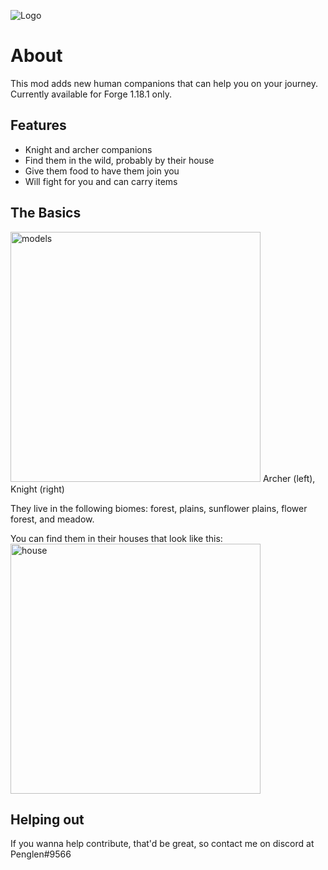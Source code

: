 ![Logo](https://github.com/justinwon777/Companions/blob/main/companions.png)
# About

This mod adds new human companions that can help you on your journey. Currently available for Forge 1.18.1 only.

## Features

- Knight and archer companions
- Find them in the wild, probably by their house
- Give them food to have them join you
- Will fight for you and can carry items

## The Basics

<img src="https://github.com/justinwon777/Companions/blob/main/models.png" alt="models" width="400">
Archer (left), Knight (right)

They live in the following biomes: forest, plains, sunflower plains, flower forest, and meadow.

You can find them in their houses that look like this: <img src="https://github.com/justinwon777/Companions/blob/main/house.png" alt="house" width="400">



## Helping out

If you wanna help contribute, that'd be great, so contact me on discord at Penglen#9566